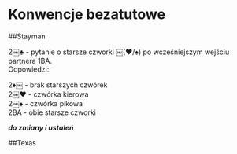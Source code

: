 # Konwencje bezatutowe

##Stayman


2￼&clubs; - pytanie o starsze czworki ￼(&hearts;/&spades;) po wcześniejszym wejściu partnera 1BA.  
Odpowiedzi:

2&diams;￼ - brak starszych czwórek  
2￼&hearts; - czwórka kierowa  
2￼&spades; - czwórka pikowa  
2BA - obie starsze czworki  

***do zmiany i ustaleń***





##Texas
